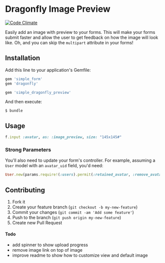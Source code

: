 # Dragonfly Image Preview

[![Code Climate](https://codeclimate.com/github/elfassy/simple_dragonfly_preview.png)](https://codeclimate.com/github/elfassy/simple_dragonfly_preview)

Easily add an image with preview to your forms. This will make your forms submit faster and allow the user to get feedback on how the image will look like. Oh, and you can skip the `multipart` attribute in your forms!

## Installation

Add this line to your application's Gemfile:
```ruby
gem 'simple_form'
gem 'dragonfly'

gem 'simple_dragonfly_preview'
```

And then execute:

    $ bundle


## Usage

```ruby
f.input :avatar, as: :image_preview, size: "145x145#"
```

### Strong Parameters
You'll also need to update your form's controller. For example, assuming a `User` model with an `avatar_uid` field, you'd need:
```ruby
User.new(params.require!(:users).permit(:retained_avatar, :remove_avatar, ... ))
```

## Contributing

1. Fork it
2. Create your feature branch (`git checkout -b my-new-feature`)
3. Commit your changes (`git commit -am 'Add some feature'`)
4. Push to the branch (`git push origin my-new-feature`)
5. Create new Pull Request

#### Todo
* add spinner to show upload progress
* remove image link on top of image
* improve readme to show how to customize view and default image

